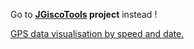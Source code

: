 Go to **[JGiscoTools](https://github.com/eurostat/JGiscoTools) project** instead !

[GPS data visualisation by speed and date.](https://jgaffuri.github.io/OpenCarto/src/main/javascript/gps.html?&lat=49.6424501&lon=6.1667254&z=14)
